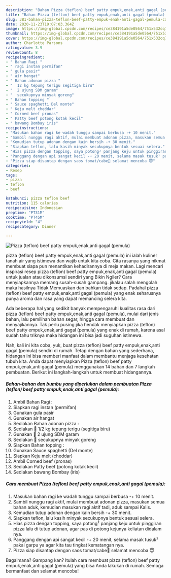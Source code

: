 ```yaml
---
description: "Bahan Pizza (teflon) beef patty empuk,enak,anti gagal (pemula) | Cara Membuat Pizza (teflon) beef patty empuk,enak,anti gagal (pemula) Yang Lezat Sekali"
title: "Bahan Pizza (teflon) beef patty empuk,enak,anti gagal (pemula) | Cara Membuat Pizza (teflon) beef patty empuk,enak,anti gagal (pemula) Yang Lezat Sekali"
slug: 381-bahan-pizza-teflon-beef-patty-empuk-enak-anti-gagal-pemula-cara-membuat-pizza-teflon-beef-patty-empuk-enak-anti-gagal-pemula-yang-lezat-sekali
date: 2020-11-23T19:07:03.364Z
image: https://img-global.cpcdn.com/recipes/ce384191a5de0564/751x532cq70/pizza-teflon-beef-patty-empukenakanti-gagal-pemula-foto-resep-utama.jpg
thumbnail: https://img-global.cpcdn.com/recipes/ce384191a5de0564/751x532cq70/pizza-teflon-beef-patty-empukenakanti-gagal-pemula-foto-resep-utama.jpg
cover: https://img-global.cpcdn.com/recipes/ce384191a5de0564/751x532cq70/pizza-teflon-beef-patty-empukenakanti-gagal-pemula-foto-resep-utama.jpg
author: Charlotte Parsons
ratingvalue: 3.9
reviewcount: 8
recipeingredient:
- " Bahan Ragi "
- " ragi instan permifan"
- " gula pasir"
- " air hangat"
- " Bahan adonan pizza "
- "  12 kg tepung terigu segitiga biru"
- "  2 ujung SDM garam"
- "  secukupnya minyak goreng"
- " Bahan topping "
- " Sauce spaghetti Del monte"
- " Keju melt cheddar"
- " Corned beef pronas"
- " Patty beef potong kotak kecil"
- " bawang Bombay iris"
recipeinstructions:
- "Masukan bahan ragi ke wadah tunggu sampai berbusa -+ 10 menit."
- "Sambil nunggu ragi aktif, mulai membuat adonan pizza, masukan semua bahan aduk, kemudian masukan ragi aktif tadi, aduk sampai Kalis."
- "Kemudian tutup adonan dengan kain bersih -+ 30 menit."
- "Siapkan teflon, lalu kasih minyak secukupnya bentuk sesuai selera."
- "Hias pizza dengan topping, saya potong² panjang keju untuk pinggiran pizza lalu di tutup adonan, agar pas di potong kejunya keliatan didalam nya."
- "Panggang dengan api sangat kecil -+ 20 menit, selama masak tusuk² pakai garpu ya agar kita tau tingkat kematangan nya."
- "Pizza siap disantap dengan saos tomat/cabe🤤 selamat mencoba 😇"
categories:
- Resep
tags:
- pizza
- teflon
- beef

katakunci: pizza teflon beef 
nutrition: 115 calories
recipecuisine: Indonesian
preptime: "PT31M"
cooktime: "PT45M"
recipeyield: "4"
recipecategory: Dinner

---
```



![Pizza (teflon) beef patty empuk,enak,anti gagal (pemula)](https://img-global.cpcdn.com/recipes/ce384191a5de0564/751x532cq70/pizza-teflon-beef-patty-empukenakanti-gagal-pemula-foto-resep-utama.jpg)


pizza (teflon) beef patty empuk,enak,anti gagal (pemula) ini ialah kuliner tanah air yang istimewa dan wajib untuk kita coba. Cita rasanya yang nikmat membuat siapa pun menantikan kehadirannya di meja makan.
Lagi mencari inspirasi resep pizza (teflon) beef patty empuk,enak,anti gagal (pemula) untuk jualan atau dikonsumsi sendiri yang Bikin Ngiler? Cara menyiapkannya memang susah-susah gampang. jikalau salah mengolah maka hasilnya Tidak Memuaskan dan bahkan tidak sedap. Padahal pizza (teflon) beef patty empuk,enak,anti gagal (pemula) yang enak seharusnya punya aroma dan rasa yang dapat memancing selera kita.

Ada beberapa hal yang sedikit banyak mempengaruhi kualitas rasa dari pizza (teflon) beef patty empuk,enak,anti gagal (pemula), mulai dari jenis bahan, lalu pemilihan bahan segar, hingga cara membuat dan menyajikannya. Tak perlu pusing jika hendak menyiapkan pizza (teflon) beef patty empuk,enak,anti gagal (pemula) yang enak di rumah, karena asal sudah tahu triknya maka hidangan ini bisa jadi suguhan istimewa.




Nah, kali ini kita coba, yuk, buat pizza (teflon) beef patty empuk,enak,anti gagal (pemula) sendiri di rumah. Tetap dengan bahan yang sederhana, hidangan ini bisa memberi manfaat dalam membantu menjaga kesehatan tubuh kita. Anda dapat menyiapkan Pizza (teflon) beef patty empuk,enak,anti gagal (pemula) menggunakan 14 bahan dan 7 langkah pembuatan. Berikut ini langkah-langkah untuk membuat hidangannya.

<!--inarticleads1-->

##### Bahan-bahan dan bumbu yang diperlukan dalam pembuatan Pizza (teflon) beef patty empuk,enak,anti gagal (pemula):

1. Ambil  Bahan Ragi :
1. Siapkan  ragi instan (permifan)
1. Gunakan  gula pasir
1. Gunakan  air hangat
1. Sediakan  Bahan adonan pizza :
1. Sediakan  🍕 1/2 kg tepung terigu (segitiga biru)
1. Gunakan  🍕 2 ujung SDM garam
1. Sediakan  🍕 secukupnya minyak goreng
1. Siapkan  Bahan topping :
1. Gunakan  Sauce spaghetti (Del monte)
1. Siapkan  Keju melt (cheddar)
1. Ambil  Corned beef (pronas)
1. Sediakan  Patty beef (potong kotak kecil)
1. Sediakan  bawang Bombay (iris)




<!--inarticleads2-->

##### Cara membuat Pizza (teflon) beef patty empuk,enak,anti gagal (pemula):

1. Masukan bahan ragi ke wadah tunggu sampai berbusa -+ 10 menit.
1. Sambil nunggu ragi aktif, mulai membuat adonan pizza, masukan semua bahan aduk, kemudian masukan ragi aktif tadi, aduk sampai Kalis.
1. Kemudian tutup adonan dengan kain bersih -+ 30 menit.
1. Siapkan teflon, lalu kasih minyak secukupnya bentuk sesuai selera.
1. Hias pizza dengan topping, saya potong² panjang keju untuk pinggiran pizza lalu di tutup adonan, agar pas di potong kejunya keliatan didalam nya.
1. Panggang dengan api sangat kecil -+ 20 menit, selama masak tusuk² pakai garpu ya agar kita tau tingkat kematangan nya.
1. Pizza siap disantap dengan saos tomat/cabe🤤 selamat mencoba 😇




Bagaimana? Gampang kan? Itulah cara membuat pizza (teflon) beef patty empuk,enak,anti gagal (pemula) yang bisa Anda lakukan di rumah. Semoga bermanfaat dan selamat mencoba!
